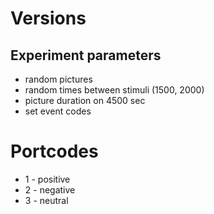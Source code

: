 Versions
========

Experiment parameters
---------------------
* random pictures
* random times between stimuli (1500, 2000)
* picture duration on 4500 sec
* set event codes

Portcodes
=========
* 1 - positive
* 2 - negative
* 3 - neutral
